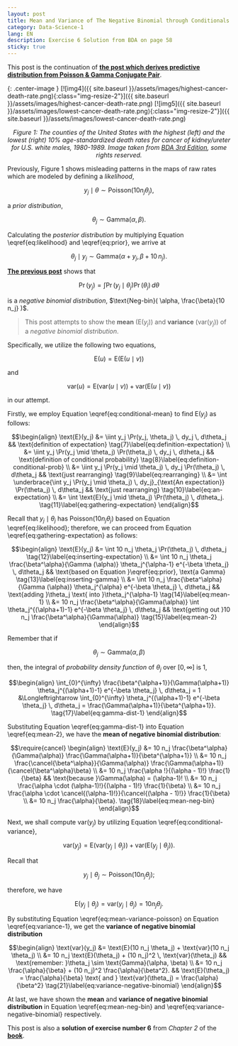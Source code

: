 ```yaml
---
layout: post
title: Mean and Variance of The Negative Binomial through Conditionals
category: Data-Science-1
lang: EN
description: Exercise 6 Solution from BDA on page 58
sticky: true
---
```


This post is the continuation of [**the post which derives predictive distribution from Poisson & Gamma Conjugate Pair**](https://hbunyamin.github.io/data-science-1/Derivation_Marginal_Distribution/). 

{: .center-image }
[![img4]({{ site.baseurl }}/assets/images/highest-cancer-death-rate.png){:class="img-resize-2"}]({{ site.baseurl }}/assets/images/highest-cancer-death-rate.png)
[![img5]({{ site.baseurl }}/assets/images/lowest-cancer-death-rate.png){:class="img-resize-2"}]({{ site.baseurl }}/assets/images/lowest-cancer-death-rate.png)*<center>$\pmb{\text{Figure 1}}$: The counties of the United States with the highest ($\pmb{\text{left}}$) and the lowest ($\pmb{\text{right}}$) 10% age-standardized death rates for cancer of kidney/ureter for U.S. white males, 1980-1989. Image taken from <a href="http://www.stat.columbia.edu/~gelman/book/BDA3.pdf">BDA 3rd Edition</a>, some rights reserved.</center>*
     
Previously, $\text{Figure 1}$ shows misleading patterns in the maps of raw rates which are modeled by defining a _likelihood_, 

$$ \begin{equation}
	y_j \mid \theta \sim \text{Poisson}(10 n_j \theta_j), \tag{1}\label{eq:likelihood}
\end{equation}$$

a _prior distribution_,

$$ \begin{equation}
  \theta_j \sim \text{Gamma}(\alpha, \beta). \tag{2}\label{eq:prior}
\end{equation}$$

Calculating the _posterior distribution_ by multiplying Equation \eqref{eq:likelihood} and \eqref{eq:prior}, we arrive at

$$ \begin{equation}
  \theta_j \mid y_j \sim \text{Gamma}(\alpha + y_j, \beta + 10 \, n_j). \tag{3}\label{eq:posterior}
\end{equation}$$

[**The previous post**](https://hbunyamin.github.io/data-science-1/Derivation_Marginal_Distribution/) shows that 

$$ \begin{equation}
	\Pr(y_j) = \int \Pr(y_j \mid \theta_j) \Pr(\theta_j) \, d\theta \tag{4}\label{eq:predictive-distribution}
\end{equation}$$ 

is a _negative binomial distribution_, $\text{Neg-bin}( \alpha, \frac{\beta}{10 n_j} )$.   
    
> This post attempts to show the **mean** ($\text{E}(y_j)$) and **variance** ($\text{var}(y_j)$) of a _negative binomial distribution_.  
   
Specifically, we utilize the following two equations,

$$\begin{equation}
	\text{E}(u) = \text{E}(\text{E}( u \mid v )) \tag{5}\label{eq:conditional-mean}
\end{equation}$$ 

and

$$\begin{equation}
	\text{var}(u) = \text{E}(\text{var}(u \mid v)) + \text{var}(\text{E}(u \mid v)) \tag{6}\label{eq:conditional-variance}
\end{equation}$$ 

in our attempt.    

Firstly, we employ Equation \eqref{eq:conditional-mean} to find $\text{E}(y_j)$ as follows:

$$\begin{align}
	\text{E}(y_j) &= \iint y_j \Pr(y_j, \theta_j) \, dy_j \, d\theta_j && \text{definition of expectation} \tag{7}\label{eq:definition-expectation} \\
	              &= \iint y_j \Pr(y_j \mid \theta_j) \Pr(\theta_j) \, dy_j \, d\theta_j &&  \text{definition of conditional probability} \tag{8}\label{eq:definition-conditional-prob} \\
	              &= \iint y_j \Pr(y_j \mid \theta_j) \, dy_j \Pr(\theta_j) \, d\theta_j && \text{just rearranging} \tag{9}\label{eq:rearranging} \\
	              &= \int \underbrace{\int y_j \Pr(y_j \mid \theta_j) \, dy_j}_{\text{An expectation}} \Pr(\theta_j) \, d\theta_j && \text{just rearranging} \tag{10}\label{eq:an-expectation} \\
	              &= \int \text{E}(y_j \mid \theta_j) \Pr(\theta_j) \, d\theta_j. \tag{11}\label{eq:gathering-expectation}           
\end{align}$$    
    
Recall that $y_j \mid \theta_j$ has $\text{Poisson}(10 n_j \theta_j)$ based on Equation \eqref{eq:likelihood}; therefore, we can proceed from Equation \eqref{eq:gathering-expectation} as follows:
   
$$\begin{align}
	\text{E}(y_j) &= \int 10 n_j \theta_j \Pr(\theta_j) \, d\theta_j \tag{12}\label{eq:inserting-expectation} \\
			&= \int 10 n_j \theta_j \frac{\beta^\alpha}{\Gamma (\alpha)} \theta_j^{\alpha-1} e^{-\beta \theta_j} \, d\theta_j && \text{based on Equation }\eqref{eq:prior}, \text{a Gamma}  \tag{13}\label{eq:inserting-gamma} \\
			&= \int 10 n_j \frac{\beta^\alpha}{\Gamma (\alpha)} \theta_j^{\alpha} e^{-\beta \theta_j} \, d\theta_j && \text{adding }\theta_j \text{ into }\theta_j^{\alpha-1}  \tag{14}\label{eq:mean-1} \\ 
			&= 10 n_j \frac{\beta^\alpha}{\Gamma(\alpha)} \int \theta_j^{(\alpha+1)-1} e^{-\beta \theta_j} \, d\theta_j && \text{getting out }10 n_j \frac{\beta^\alpha}{\Gamma(\alpha)} \tag{15}\label{eq:mean-2}  
\end{align}$$
   
Remember that if 

$$\begin{equation}
	\theta_j \sim \text{Gamma}(\alpha, \beta) \tag{16}\label{eq:gamma-dist}  
\end{equation}$$   
   
then, the integral of _probability density function_ of $\theta_j$ over $[0, \infty]$ is $1$,   

$$\begin{align}
	\int_{0}^{\infty} \frac{\beta^{\alpha+1}}{\Gamma(\alpha+1)} \theta_j^{(\alpha+1)-1} e^{-\beta \theta_j} \, d\theta_j = 1 &\Longleftrightarrow \int_{0}^{\infty} \theta_j^{(\alpha+1)-1} e^{-\beta \theta_j} \, d\theta_j = \frac{\Gamma(\alpha+1)}{\beta^{\alpha+1}}. \tag{17}\label{eq:gamma-dist-1}  
\end{align}$$   

Substituting Equation \eqref{eq:gamma-dist-1} into Equation \eqref{eq:mean-2}, we have the **mean of negative binomial distribution**: 
   
$$\require{cancel} \begin{align}
	\text{E}(y_j) &= 10 n_j \frac{\beta^\alpha}{\Gamma(\alpha)} \frac{\Gamma(\alpha+1)}{\beta^{\alpha+1}}  \\
	              &= 10 n_j \frac{\cancel{\beta^\alpha}}{\Gamma(\alpha)} \frac{\Gamma(\alpha+1)}{\cancel{\beta^\alpha}\beta} \\
	              &= 10 n_j \frac{\alpha !}{(\alpha - 1)!} \frac{1}{\beta} && \text{because }\Gamma(\alpha) = (\alpha-1)! \\
	              &= 10 n_j \frac{\alpha \cdot (\alpha-1)!}{(\alpha - 1)!} \frac{1}{\beta} \\
	              &= 10 n_j \frac{\alpha \cdot \cancel{(\alpha-1)!}}{\cancel{(\alpha - 1)!}} \frac{1}{\beta} \\
	              &= 10 n_j \frac{\alpha}{\beta}. \tag{18}\label{eq:mean-neg-bin}  
\end{align}$$

Next, we shall compute $\text{var}(y_j)$ by utilizing Equation \eqref{eq:conditional-variance},

$$\begin{equation}
	\text{var}(y_j) = \text{E}(\text{var}(y_j \mid \theta_j)) + \text{var}(\text{E}(y_j \mid \theta_j)). \tag{19}\label{eq:variance-1}
\end{equation}$$

Recall that 

$$\begin{equation}
	y_j \mid \theta_j \sim \text{Poisson}(10 n_j \theta_j);
\end{equation}$$

therefore, we have    

$$\begin{equation}
	\text{E}(y_j \mid \theta_j) = \text{var}(y_j \mid \theta_j) = 10 n_j \theta_j.  \tag{20}\label{eq:mean-variance-poisson}
\end{equation}$$

By substituting Equation \eqref{eq:mean-variance-poisson} on Equation \eqref{eq:variance-1}, we get the **variance of negative binomial distribution**

$$\begin{align}
	\text{var}(y_j) &= \text{E}(10 n_j \theta_j) + \text{var}(10 n_j \theta_j) \\
	                &= 10 n_j \text{E}(\theta_j) + (10 n_j)^2 \, \text{var}(\theta_j) && \text{remember: }\theta_j \sim \text{Gamma}(\alpha, \beta)  \\
	                &= 10 n_j \frac{\alpha}{\beta} + (10 n_j)^2 \frac{\alpha}{\beta^2}. && \text{E}(\theta_j) = \frac{\alpha}{\beta} \text{ and } \text{var}(\theta_j) = \frac{\alpha}{\beta^2} \tag{21}\label{eq:variance-negative-binomial}
\end{align}$$
   
At last, we have shown the **mean** and **variance of negative binomial distribution** in Equation \eqref{eq:mean-neg-bin} and \eqref{eq:variance-negative-binomial} respectively.    
    
This post is also a **solution of exercise number 6** from _Chapter 2_ of the [**book**](http://www.stat.columbia.edu/~gelman/book/BDA3.pdf).    
